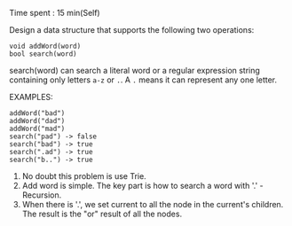 Time spent : 15 min(Self)

Design a data structure that supports the following two operations:

```
void addWord(word)
bool search(word)

```

search(word) can search a literal word or a regular expression string containing only letters `a-z` or `.`. A `.` means it can represent any one letter.

EXAMPLES:

```
addWord("bad")
addWord("dad")
addWord("mad")
search("pad") -> false
search("bad") -> true
search(".ad") -> true
search("b..") -> true
```



1. No doubt this problem is use Trie.
2. Add word is simple. The key part is how to search a word with '.' - Recursion.
3. When there is '.', we set current to all the node in the current's children.  The result is the "or" result of all the nodes.